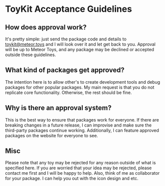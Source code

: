ToyKit Acceptance Guidelines
============================

## How does approval work?
It's pretty simple: just send the package code and details to toykit@meteor.toys and I will look over it and let get back to you. Approval will be up to Meteor Toys, and any package may be declined or accepted outside these guidelines. 

## What kind of packages get approved? 
The intention here is to allow other's to create development tools and debug packages for other popular packages. My main request is that you do not replicate core functionality. Otherwise, the rest should be fine.

## Why is there an approval system?
This is the best way to ensure that packages work for everyone. If there are breaking changes in a future release, I can improvise and make sure the third-party packages continue working. Additionally, I can feature approved packages on the website for everyone to see.

## Misc 
Please note that any toy may be rejected for any reason outside of what is specified here. If you are worried that your idea may be rejected, please contact me first and I will be happy to help. Also, think of me as collaborator for your package. I can help you out with the icon design and etc.
